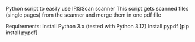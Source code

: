 Python script to easily use IRISScan scanner
This script gets scanned files (single pages) from the scanner and merge them in one pdf file

Requirements:
Install Python 3.x (tested with Python 3.12)
Install pypdf [pip install pypdf]
